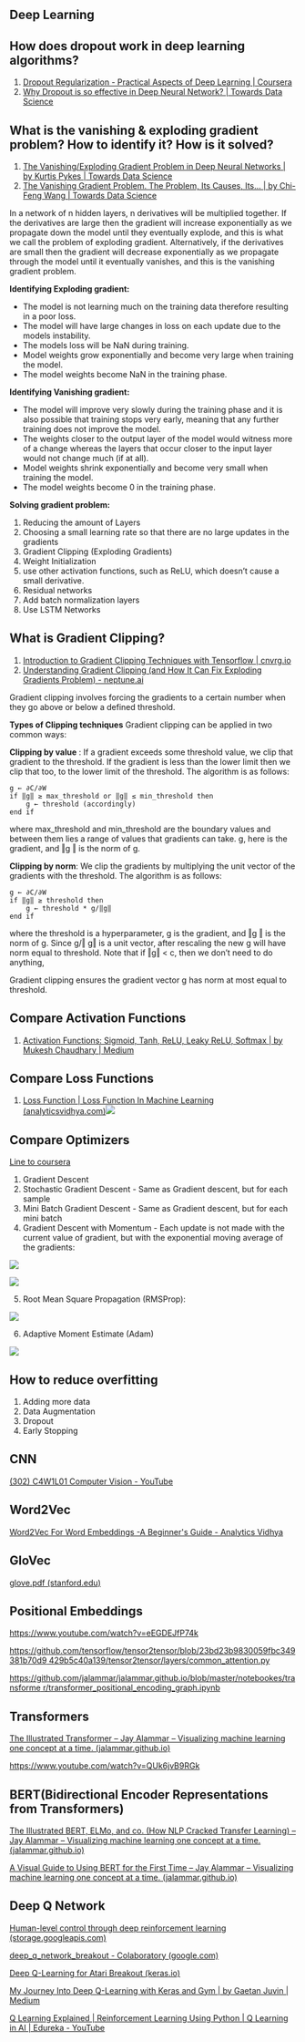 ## Deep Learning

## How does dropout work in deep learning algorithms?
1. [Dropout Regularization - Practical Aspects of Deep Learning | Coursera](https://www.coursera.org/lecture/deep-neural-network/dropout-regularization-eM33A)
1. [Why Dropout is so effective in Deep Neural Network? | Towards Data Science](https://towardsdatascience.com/introduction-to-dropout-to-regularize-deep-neural-network-8e9d6b1d4386)

## What is the vanishing & exploding gradient problem? How to identify it? How is it solved?
1. [The Vanishing/Exploding Gradient Problem in Deep Neural Networks | by Kurtis Pykes | Towards Data Science](https://towardsdatascience.com/the-vanishing-exploding-gradient-problem-in-deep-neural-networks-191358470c11)
1. [The Vanishing Gradient Problem. The Problem, Its Causes, Its… | by Chi-Feng Wang | Towards Data Science](https://towardsdatascience.com/the-vanishing-gradient-problem-69bf08b15484)

In a network of n hidden layers, n derivatives will be multiplied together. If the derivatives are large then the gradient will increase exponentially as we propagate down the model until they eventually explode, and this is what we call the problem of exploding gradient. Alternatively, if the derivatives are small then the gradient will decrease exponentially as we propagate through the model until it eventually vanishes, and this is the vanishing gradient problem.

**Identifying Exploding gradient:**

- The model is not learning much on the training data therefore resulting in a poor loss.
- The model will have large changes in loss on each update due to the models instability.
- The models loss will be NaN during training.
- Model weights grow exponentially and become very large when training the model.
- The model weights become NaN in the training phase.

**Identifying Vanishing gradient:**

- The model will improve very slowly during the training phase and it is also possible that training stops very early, meaning that any further training does not improve the model.
- The weights closer to the output layer of the model would witness more of a change whereas the layers that occur closer to the input layer would not change much (if at all).
- Model weights shrink exponentially and become very small when training the model.
- The model weights become 0 in the training phase.

**Solving gradient problem:**
1. Reducing the amount of Layers
1. Choosing a small learning rate so that there are no large updates in the gradients
1. Gradient Clipping (Exploding Gradients)
1. Weight Initialization
1. use other activation functions, such as ReLU, which doesn’t cause a small derivative.
1. Residual networks
1. Add batch normalization layers
1. Use LSTM Networks

## What is Gradient Clipping?
1. [Introduction to Gradient Clipping Techniques with Tensorflow | cnvrg.io](https://cnvrg.io/gradient-clipping/#:~:text=%20Gradient%20clipping%20can%20be%20applied%20in%20two,by%20value%202%20Clipping%20by%20norm%20More%20)
1. [Understanding Gradient Clipping (and How It Can Fix Exploding Gradients Problem) - neptune.ai](https://neptune.ai/blog/understanding-gradient-clipping-and-how-it-can-fix-exploding-gradients-problem)

Gradient clipping involves forcing the gradients to a certain number when they go above or below a defined threshold. 

**Types of Clipping techniques**
Gradient clipping can be applied in two common ways:

**Clipping by value** : If a gradient exceeds some threshold value, we clip that gradient to the threshold. If the gradient is less than the lower limit then we clip that too, to the lower limit of the threshold. The algorithm is as follows:

    g ← ∂C/∂W
    if ‖g‖ ≥ max_threshold or ‖g‖ ≤ min_threshold then
        g ← threshold (accordingly)
    end if
where max\_threshold and min\_threshold are the boundary values and between them lies a range of values that gradients can take. g, here is the gradient, and  ‖g ‖ is the norm of g. 

**Clipping by norm**: We clip the gradients by multiplying the unit vector of the gradients with the threshold. 
The algorithm is as follows:

    g ← ∂C/∂W
    if ‖g‖ ≥ threshold then
        g ← threshold * g/‖g‖
    end if
where the threshold is a hyperparameter, g is the gradient, and  ‖g ‖ is the norm of g. Since g/‖ g‖ is a unit vector, after rescaling the new g will have norm equal to threshold. Note that if  ‖g‖ < c, then we don’t need to do anything,

Gradient clipping ensures the gradient vector g has norm at most equal to threshold. 

## Compare Activation Functions
1. [Activation Functions: Sigmoid, Tanh, ReLU, Leaky ReLU, Softmax | by Mukesh Chaudhary | Medium](https://medium.com/@cmukesh8688/activation-functions-sigmoid-tanh-relu-leaky-relu-softmax-50d3778dcea5)

## Compare Loss Functions
1. [Loss Function | Loss Function In Machine Learning (analyticsvidhya.com)](https://www.analyticsvidhya.com/blog/2019/08/detailed-guide-7-loss-functions-machine-learning-python-code/)![](Aspose.Words.b499c499-1cb7-4a67-bd0b-7d4698e5c020.030.png)

## Compare Optimizers
[Line to coursera](https://www.coursera.org/learn/deep-neural-network/lecture/qcogH/mini-batch-gradient-descent)

1. Gradient Descent
1. Stochastic Gradient Descent - Same as Gradient descent, but for each sample
1. Mini Batch Gradient Descent - Same as Gradient descent, but for each mini batch
1. Gradient Descent with Momentum - Each update is not made with the current value of gradient, but with the exponential moving average of the gradients:                                   

![](images/ds-interview/Aspose.Words.b499c499-1cb7-4a67-bd0b-7d4698e5c020.031.png)

![](images/ds-interview/Aspose.Words.b499c499-1cb7-4a67-bd0b-7d4698e5c020.032.png)

5. Root Mean Square Propagation (RMSProp):

![](images/ds-interview/Aspose.Words.b499c499-1cb7-4a67-bd0b-7d4698e5c020.033.png)

6. Adaptive Moment Estimate (Adam)

![](images/ds-interview/Aspose.Words.b499c499-1cb7-4a67-bd0b-7d4698e5c020.034.png)

## How to reduce overfitting

1. Adding more data 
2. Data Augmentation 
3. Dropout
4. Early Stopping

## CNN
[(302) C4W1L01 Computer Vision - YouTube](https://www.youtube.com/watch?v=ArPaAX_PhIs&list=PLkDaE6sCZn6Gl29AoE31iwdVwSG-KnDzF&index=1)

## Word2Vec
[Word2Vec For Word Embeddings -A Beginner's Guide - Analytics Vidhya](https://www.analyticsvidhya.com/blog/2021/07/word2vec-for-word-embeddings-a-beginners-guide/)

## GloVec
[glove.pdf (stanford.edu)](https://nlp.stanford.edu/pubs/glove.pdf)

## Positional Embeddings

<https://www.youtube.com/watch?v=eEGDEJfP74k>

[https://github.com/tensorflow/tensor2tensor/blob/23bd23b9830059fbc349381b70d9 429b5c40a139/tensor2tensor/layers/common_attention.py](https://github.com/tensorflow/tensor2tensor/blob/23bd23b9830059fbc349381b70d9429b5c40a139/tensor2tensor/layers/common_attention.py)

[https://github.com/jalammar/jalammar.github.io/blob/master/notebookes/transforme r/transformer_positional_encoding_graph.ipynb](https://github.com/jalammar/jalammar.github.io/blob/master/notebookes/transformer/transformer_positional_encoding_graph.ipynb)

## Transformers
[The Illustrated Transformer – Jay Alammar – Visualizing machine learning one concept at a time. (jalammar.github.io)](https://jalammar.github.io/illustrated-transformer/)

<https://www.youtube.com/watch?v=QUk6jvB9RGk>

## BERT(Bidirectional Encoder Representations from Transformers)
[The Illustrated BERT, ELMo, and co. (How NLP Cracked Transfer Learning) – Jay Alammar – Visualizing machine learning one concept at a time. (jalammar.github.io)](http://jalammar.github.io/illustrated-bert/)

[A Visual Guide to Using BERT for the First Time – Jay Alammar – Visualizing machine learning one concept at a time. (jalammar.github.io)](http://jalammar.github.io/a-visual-guide-to-using-bert-for-the-first-time/)

## Deep Q Network
[Human-level control through deep reinforcement learning (storage.googleapis.com) ](https://storage.googleapis.com/deepmind-media/dqn/DQNNaturePaper.pdf)

[deep_q_network_breakout - Colaboratory (google.com)](https://colab.research.google.com/github/keras-team/keras-io/blob/master/examples/rl/ipynb/deep_q_network_breakout.ipynb#scrollTo=2gc-Xf33zqNW)

[Deep Q-Learning for Atari Breakout (keras.io)](https://keras.io/examples/rl/deep_q_network_breakout/#train)

[My Journey Into Deep Q-Learning with Keras and Gym | by Gaetan Juvin | Medium](https://medium.com/@gtnjuvin/my-journey-into-deep-q-learning-with-keras-and-gym-3e779cc12762)

[Q Learning Explained | Reinforcement Learning Using Python | Q Learning in AI | Edureka - YouTube](https://www.youtube.com/watch?v=DhdUlDIAG7Y)
